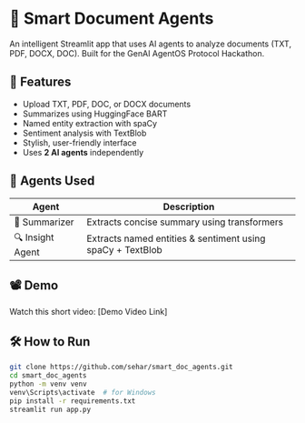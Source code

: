 # 📄 Smart Document Agents

An intelligent Streamlit app that uses AI agents to analyze documents (TXT, PDF, DOCX, DOC). Built for the GenAI AgentOS Protocol Hackathon.

## 🚀 Features

- Upload TXT, PDF, DOC, or DOCX documents
- Summarizes using HuggingFace BART
- Named entity extraction with spaCy
- Sentiment analysis with TextBlob
- Stylish, user-friendly interface
- Uses **2 AI agents** independently

## 🧠 Agents Used

| Agent          | Description                            |
|----------------|----------------------------------------|
| 🧾 Summarizer   | Extracts concise summary using transformers |
| 🔍 Insight Agent| Extracts named entities & sentiment using spaCy + TextBlob |

## 📽 Demo

Watch this short video: [Demo Video Link]

## 🛠 How to Run

```bash
git clone https://github.com/sehar/smart_doc_agents.git
cd smart_doc_agents
python -m venv venv
venv\Scripts\activate  # for Windows
pip install -r requirements.txt
streamlit run app.py
